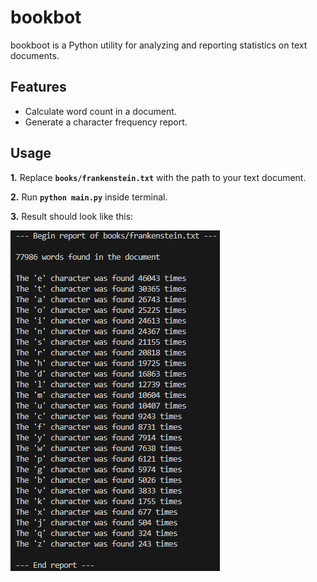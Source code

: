 # bookbot

bookboot is a Python utility for analyzing and reporting statistics on text documents.

## Features

- Calculate word count in a document.
- Generate a character frequency report.

## Usage

**1.** Replace **```books/frankenstein.txt```** with the path to your text document.

**2.** Run **```python main.py```** inside terminal.

**3.** Result should look like this:

![bookbot Logo](bookbot_result.png)
